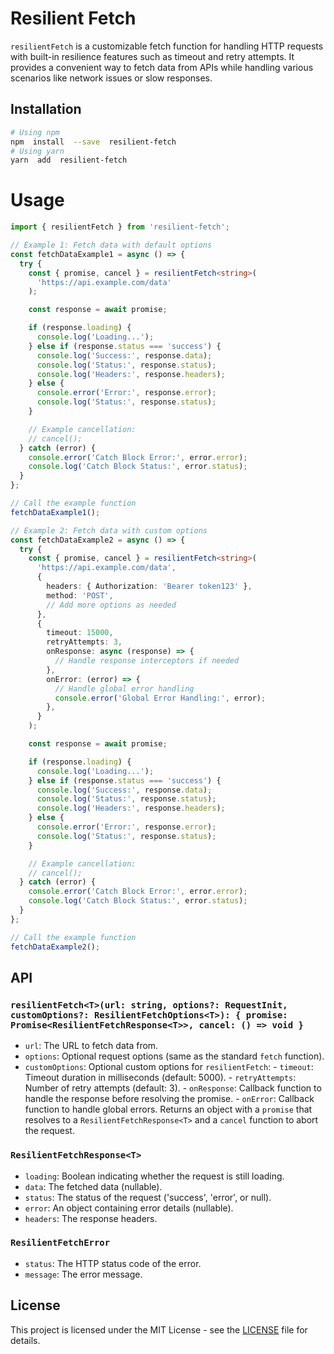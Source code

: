 # Resilient Fetch

`resilientFetch` is a customizable fetch function for handling HTTP requests with built-in resilience features such as timeout and retry attempts. It provides a convenient way to fetch data from APIs while handling various scenarios like network issues or slow responses.

## Installation

```bash
# Using npm
npm  install  --save  resilient-fetch
# Using yarn
yarn  add  resilient-fetch
```

# Usage

```typescript
import { resilientFetch } from 'resilient-fetch';

// Example 1: Fetch data with default options
const fetchDataExample1 = async () => {
  try {
    const { promise, cancel } = resilientFetch<string>(
      'https://api.example.com/data'
    );

    const response = await promise;

    if (response.loading) {
      console.log('Loading...');
    } else if (response.status === 'success') {
      console.log('Success:', response.data);
      console.log('Status:', response.status);
      console.log('Headers:', response.headers);
    } else {
      console.error('Error:', response.error);
      console.log('Status:', response.status);
    }

    // Example cancellation:
    // cancel();
  } catch (error) {
    console.error('Catch Block Error:', error.error);
    console.log('Catch Block Status:', error.status);
  }
};

// Call the example function
fetchDataExample1();

// Example 2: Fetch data with custom options
const fetchDataExample2 = async () => {
  try {
    const { promise, cancel } = resilientFetch<string>(
      'https://api.example.com/data',
      {
        headers: { Authorization: 'Bearer token123' },
        method: 'POST',
        // Add more options as needed
      },
      {
        timeout: 15000,
        retryAttempts: 3,
        onResponse: async (response) => {
          // Handle response interceptors if needed
        },
        onError: (error) => {
          // Handle global error handling
          console.error('Global Error Handling:', error);
        },
      }
    );

    const response = await promise;

    if (response.loading) {
      console.log('Loading...');
    } else if (response.status === 'success') {
      console.log('Success:', response.data);
      console.log('Status:', response.status);
      console.log('Headers:', response.headers);
    } else {
      console.error('Error:', response.error);
      console.log('Status:', response.status);
    }

    // Example cancellation:
    // cancel();
  } catch (error) {
    console.error('Catch Block Error:', error.error);
    console.log('Catch Block Status:', error.status);
  }
};

// Call the example function
fetchDataExample2();
```

## API

### `resilientFetch<T>(url: string, options?: RequestInit, customOptions?: ResilientFetchOptions<T>): { promise: Promise<ResilientFetchResponse<T>>, cancel: () => void }`

- `url`: The URL to fetch data from.
- `options`: Optional request options (same as the standard `fetch` function).
- `customOptions`: Optional custom options for `resilientFetch`: - `timeout`: Timeout duration in milliseconds (default: 5000). - `retryAttempts`: Number of retry attempts (default: 3). - `onResponse`: Callback function to handle the response before resolving the promise. - `onError`: Callback function to handle global errors.
  Returns an object with a `promise` that resolves to a `ResilientFetchResponse<T>` and a `cancel` function to abort the request.

### `ResilientFetchResponse<T>`

- `loading`: Boolean indicating whether the request is still loading.
- `data`: The fetched data (nullable).
- `status`: The status of the request ('success', 'error', or null).
- `error`: An object containing error details (nullable).
- `headers`: The response headers.

### `ResilientFetchError`

- `status`: The HTTP status code of the error.
- `message`: The error message.

## License

This project is licensed under the MIT License - see the [LICENSE](https://opensource.org/license/mit/) file for details.
